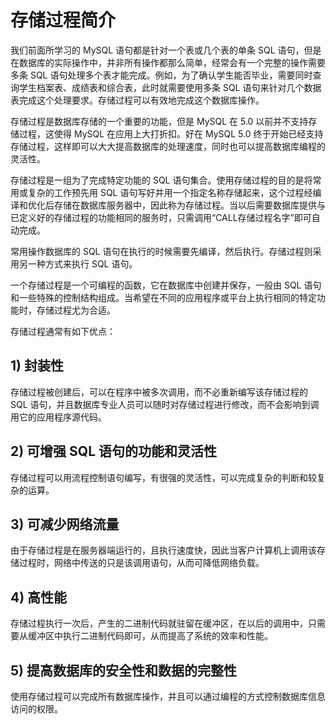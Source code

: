 # 存储过程简介

我们前面所学习的 MySQL 语句都是针对一个表或几个表的单条 SQL 语句，但是在数据库的实际操作中，并非所有操作都那么简单，经常会有一个完整的操作需要多条 SQL 语句处理多个表才能完成。例如，为了确认学生能否毕业，需要同时查询学生档案表、成绩表和综合表，此时就需要使用多条 SQL 语句来针对几个数据表完成这个处理要求。存储过程可以有效地完成这个数据库操作。

 存储过程是数据库存储的一个重要的功能，但是 MySQL 在 5.0 以前并不支持存储过程，这使得 MySQL 在应用上大打折扣。好在 MySQL 5.0 终于开始已经支持存储过程，这样即可以大大提高数据库的处理速度，同时也可以提高数据库编程的灵活性。

 存储过程是一组为了完成特定功能的 SQL 语句集合。使用存储过程的目的是将常用或复杂的工作预先用 SQL 语句写好并用一个指定名称存储起来，这个过程经编译和优化后存储在数据库服务器中，因此称为存储过程。当以后需要数据库提供与已定义好的存储过程的功能相同的服务时，只需调用“CALL存储过程名字”即可自动完成。

 常用操作数据库的 SQL 语句在执行的时候需要先编译，然后执行。存储过程则采用另一种方式来执行 SQL 语句。

 一个存储过程是一个可编程的函数，它在数据库中创建并保存，一般由 SQL 语句和一些特殊的控制结构组成。当希望在不同的应用程序或平台上执行相同的特定功能时，存储过程尤为合适。

 存储过程通常有如下优点：

##  1\) 封装性

 存储过程被创建后，可以在程序中被多次调用，而不必重新编写该存储过程的 SQL 语句，并且数据库专业人员可以随时对存储过程进行修改，而不会影响到调用它的应用程序源代码。

##  2\) 可增强 SQL 语句的功能和灵活性

 存储过程可以用流程控制语句编写，有很强的灵活性，可以完成复杂的判断和较复杂的运算。

##  3\) 可减少网络流量

 由于存储过程是在服务器端运行的，且执行速度快，因此当客户计算机上调用该存储过程时，网络中传送的只是该调用语句，从而可降低网络负载。

##  4\) 高性能

 存储过程执行一次后，产生的二进制代码就驻留在缓冲区，在以后的调用中，只需要从缓冲区中执行二进制代码即可，从而提高了系统的效率和性能。

##  5\) 提高数据库的安全性和数据的完整性

 使用存储过程可以完成所有数据库操作，并且可以通过编程的方式控制数据库信息访问的权限。  


